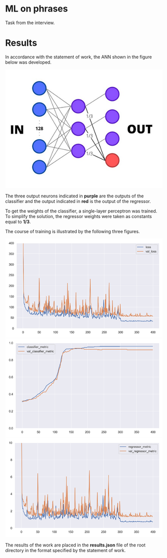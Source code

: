 # ML on phrases
 Task from the interview.

# Results
In accordance with the statement of work, 
the ANN shown in the figure below was developed.

![Architecture of the proposed ANN](res/ANN.jpg)

The three output neurons indicated in **purple** 
are the outputs of the classifier 
and the output indicated in **red** 
is the output of the regressor.

To get the weights of the classifier, 
a single-layer perceptron was trained. 
To simplify the solution, 
the regressor weights were taken as constants equal to **1/3**.

The course of training is illustrated by the following three figures.

![loss of model](data/img/mod1.0_loss1.png)
![values of model classifier](data/img/mod1.0_clMetric.png)
![values of model regressor](data/img/mod1.0_regMetric.png)

The results of the work are placed in the **results.json** file 
of the root directory in the format specified by the statement of work.